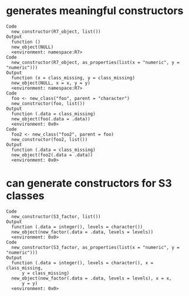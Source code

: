 # generates meaningful constructors

    Code
      new_constructor(R7_object, list())
    Output
      function () 
      new_object(NULL)
      <environment: namespace:R7>
    Code
      new_constructor(R7_object, as_properties(list(x = "numeric", y = "numeric")))
    Output
      function (x = class_missing, y = class_missing) 
      new_object(NULL, x = x, y = y)
      <environment: namespace:R7>
    Code
      foo <- new_class("foo", parent = "character")
      new_constructor(foo, list())
    Output
      function (.data = class_missing) 
      new_object(foo(.data = .data))
      <environment: 0x0>
    Code
      foo2 <- new_class("foo2", parent = foo)
      new_constructor(foo2, list())
    Output
      function (.data = class_missing) 
      new_object(foo2(.data = .data))
      <environment: 0x0>

# can generate constructors for S3 classes

    Code
      new_constructor(S3_factor, list())
    Output
      function (.data = integer(), levels = character()) 
      new_object(new_factor(.data = .data, levels = levels))
      <environment: 0x0>
    Code
      new_constructor(S3_factor, as_properties(list(x = "numeric", y = "numeric")))
    Output
      function (.data = integer(), levels = character(), x = class_missing, 
          y = class_missing) 
      new_object(new_factor(.data = .data, levels = levels), x = x, 
          y = y)
      <environment: 0x0>

